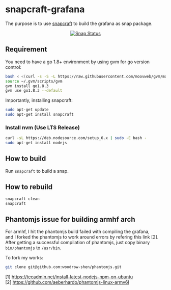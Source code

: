 # snapcraft-grafana

The purpose is to use [snapcraft](https://github.com/snapcore/snapcraft) to build the grafana as snap package.  

<p align="center">
<a href="https://build.snapcraft.io/user/woodrow-shen/snapcraft-grafana"><img src="https://build.snapcraft.io/badge/woodrow-shen/snapcraft-grafana.svg" alt="Snap Status"></a>
</p>

## Requirement

You need to have a go 1.8+ environment by using gvm for go version control:
```bash
bash < <(curl -s -S -L https://raw.githubusercontent.com/moovweb/gvm/master/binscripts/gvm-installer)
source ~/.gvm/scripts/gvm
gvm install go1.8.3
gvm use go1.8.3 --default
```

Importantly, installing snapcraft:
```bash
sudo apt-get update
sudo apt-get install snapcraft
```

### Install nvm (Use LTS Release)

```bash
curl -sL https://deb.nodesource.com/setup_6.x | sudo -E bash -
sudo apt-get install nodejs
```

## How to build

Run `snapcraft` to build a snap.

## How to rebuild

```bash
snapcraft clean
snapcraft
```

## Phantomjs issue for building armhf arch

For armhf, I hit the phantomjs build failed with compiling the grafana,  
and I forked the phantomjs to work around errors by refering this link [2].
After getting a successful compilation of phantomjs, just copy binary  
`bin/phantomjs` to `/usr/bin`.

To fork my works:

```bash
git clone git@github.com:woodrow-shen/phantomjs.git
```
[1] https://tecadmin.net/install-latest-nodejs-npm-on-ubuntu  
[2] https://github.com/aeberhardo/phantomjs-linux-armv6l 
